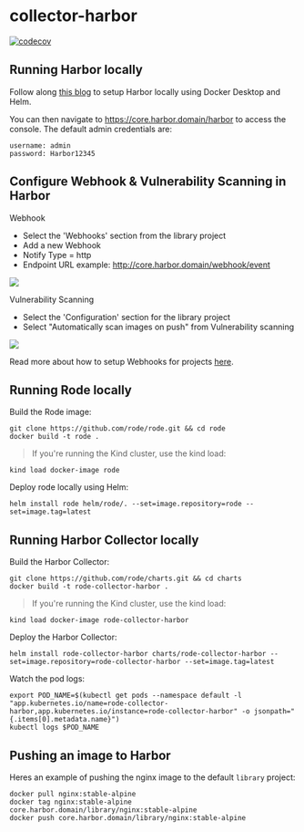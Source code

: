 # collector-harbor

[![codecov](https://codecov.io/gh/liatrio/rode-collector-harbor/branch/main/graph/badge.svg?token=YK62AO2TNX)](https://codecov.io/gh/liatrio/rode-collector-harbor)

## Running Harbor locally
Follow along [this blog](https://serverascode.com/2020/04/28/local-harbor-install.html) to setup Harbor locally using Docker Desktop and Helm.

You can then navigate to https://core.harbor.domain/harbor to access the console.
The default admin credentials are:
```
username: admin
password: Harbor12345
```

## Configure Webhook & Vulnerability Scanning in Harbor
Webhook
- Select the 'Webhooks' section from the library project
- Add a new Webhook
- Notify Type = http
- Endpoint URL example: http://core.harbor.domain/webhook/event

![](docs/webhook.png)

Vulnerability Scanning
- Select the 'Configuration' section for the library project
- Select "Automatically scan images on push" from  Vulnerability scanning

![](docs/vulnerability.png)

Read more about how to setup Webhooks for projects [here](https://goharbor.io/docs/2.1.0/working-with-projects/project-configuration/configure-webhooks/).


## Running Rode locally

Build the Rode image:
```
git clone https://github.com/rode/rode.git && cd rode
docker build -t rode .
```
> If you're running the Kind cluster, use the kind load:
```
kind load docker-image rode
```
Deploy rode locally using Helm:
```
helm install rode helm/rode/. --set=image.repository=rode --set=image.tag=latest
```

## Running Harbor Collector locally

Build the Harbor Collector:
```
git clone https://github.com/rode/charts.git && cd charts
docker build -t rode-collector-harbor .
```
> If you're running the Kind cluster, use the kind load:
```
kind load docker-image rode-collector-harbor
```
Deploy the Harbor Collector:
```
helm install rode-collector-harbor charts/rode-collector-harbor --set=image.repository=rode-collector-harbor --set=image.tag=latest
```

Watch the pod logs:
```
export POD_NAME=$(kubectl get pods --namespace default -l "app.kubernetes.io/name=rode-collector-harbor,app.kubernetes.io/instance=rode-collector-harbor" -o jsonpath="{.items[0].metadata.name}")
kubectl logs $POD_NAME
```
## Pushing an image to Harbor

Heres an example of pushing the nginx image to the default `library` project:
```
docker pull nginx:stable-alpine
docker tag nginx:stable-alpine core.harbor.domain/library/nginx:stable-alpine
docker push core.harbor.domain/library/nginx:stable-alpine
```